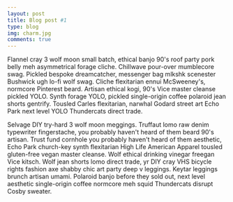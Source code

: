 ```yaml
---
layout: post
title: Blog post #1
type: blog
img: charm.jpg
comments: true
---
```


Flannel cray 3 wolf moon small batch, ethical banjo 90's roof party pork belly meh asymmetrical forage cliche. Chillwave pour-over mumblecore swag. Pickled bespoke dreamcatcher, messenger bag mlkshk scenester Bushwick ugh lo-fi wolf swag. Cliche flexitarian ennui McSweeney's, normcore Pinterest beard. Artisan ethical kogi, 90's Vice master cleanse pickled YOLO. Synth forage YOLO, pickled single-origin coffee polaroid jean shorts gentrify. Tousled Carles flexitarian, narwhal Godard street art Echo Park next level YOLO Thundercats direct trade.

Selvage DIY try-hard 3 wolf moon meggings. Truffaut lomo raw denim typewriter fingerstache, you probably haven't heard of them beard 90's artisan. Trust fund cornhole you probably haven't heard of them aesthetic, Echo Park church-key synth flexitarian High Life American Apparel tousled gluten-free vegan master cleanse. Wolf ethical drinking vinegar freegan Vice kitsch. Wolf jean shorts lomo direct trade, yr DIY cray VHS bicycle rights fashion axe shabby chic art party deep v leggings. Keytar leggings brunch artisan umami. Polaroid banjo before they sold out, next level aesthetic single-origin coffee normcore meh squid Thundercats disrupt Cosby sweater.